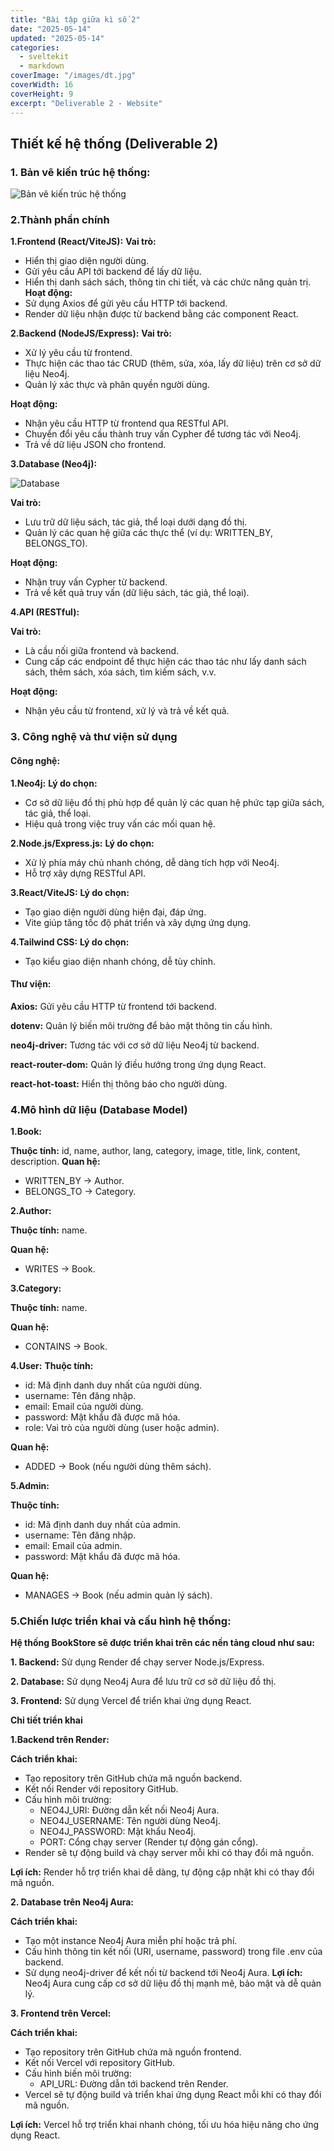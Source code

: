 ```yaml
---
title: "Bài tập giữa kì số 2"
date: "2025-05-14"
updated: "2025-05-14"
categories:
  - sveltekit
  - markdown
coverImage: "/images/dt.jpg"
coverWidth: 16
coverHeight: 9
excerpt: "Deliverable 2 - Website"
---
```

## Thiết kế hệ thống (Deliverable 2)	
### 1. Bản vẽ kiến trúc hệ thống: 
![Bản vẽ kiến trúc hệ thống](/images/bve.jpg)

### 2.Thành phần chính
**1.Frontend (React/ViteJS):**
**Vai trò:**
- Hiển thị giao diện người dùng.
- Gửi yêu cầu API tới backend để lấy dữ liệu.
- Hiển thị danh sách sách, thông tin chi tiết, và các chức năng quản trị.
**Hoạt động:**
- Sử dụng Axios để gửi yêu cầu HTTP tới backend.
- Render dữ liệu nhận được từ backend bằng các component React.

**2.Backend (NodeJS/Express):**
**Vai trò:**
- Xử lý yêu cầu từ frontend.
- Thực hiện các thao tác CRUD (thêm, sửa, xóa, lấy dữ liệu) trên cơ sở dữ liệu Neo4j.
- Quản lý xác thực và phân quyền người dùng.

**Hoạt động:**
- Nhận yêu cầu HTTP từ frontend qua RESTful API.
- Chuyển đổi yêu cầu thành truy vấn Cypher để tương tác với Neo4j.
- Trả về dữ liệu JSON cho frontend.

**3.Database (Neo4j):**

![Database](/images/dtb.jpg)

**Vai trò:**
- Lưu trữ dữ liệu sách, tác giả, thể loại dưới dạng đồ thị.
- Quản lý các quan hệ giữa các thực thể (ví dụ: WRITTEN_BY, BELONGS_TO).

**Hoạt động:**
- Nhận truy vấn Cypher từ backend.
- Trả về kết quả truy vấn (dữ liệu sách, tác giả, thể loại).

**4.API (RESTful):**

**Vai trò:**
- Là cầu nối giữa frontend và backend.
- Cung cấp các endpoint để thực hiện các thao tác như lấy danh sách sách, thêm sách, xóa sách, tìm kiếm sách, v.v.

**Hoạt động:**
- Nhận yêu cầu từ frontend, xử lý và trả về kết quả.

### 3. Công nghệ và thư viện sử dụng
#### Công nghệ:
**1.Neo4j:**
**Lý do chọn:**
- Cơ sở dữ liệu đồ thị phù hợp để quản lý các quan hệ phức tạp giữa sách, tác giả, thể loại.
- Hiệu quả trong việc truy vấn các mối quan hệ.

**2.Node.js/Express.js:**
**Lý do chọn:**
- Xử lý phía máy chủ nhanh chóng, dễ dàng tích hợp với Neo4j.
- Hỗ trợ xây dựng RESTful API.

**3.React/ViteJS:**
**Lý do chọn:**
- Tạo giao diện người dùng hiện đại, đáp ứng.
- Vite giúp tăng tốc độ phát triển và xây dựng ứng dụng.

**4.Tailwind CSS:**
**Lý do chọn:**
- Tạo kiểu giao diện nhanh chóng, dễ tùy chỉnh.
#### Thư viện:
**Axios:** Gửi yêu cầu HTTP từ frontend tới backend.

**dotenv:** Quản lý biến môi trường để bảo mật thông tin cấu hình.

**neo4j-driver:** Tương tác với cơ sở dữ liệu Neo4j từ backend.

**react-router-dom:** Quản lý điều hướng trong ứng dụng React.

**react-hot-toast:** Hiển thị thông báo cho người dùng.
### 4.Mô hình dữ liệu (Database Model)
**1.Book:**

**Thuộc tính:** id, name, author, lang, category, image, title, link, content, description.
**Quan hệ:**
- WRITTEN_BY → Author.
- BELONGS_TO → Category.

**2.Author:**

**Thuộc tính:** name.

**Quan hệ:**
- WRITES → Book.

**3.Category:**

**Thuộc tính:** name.

**Quan hệ:**
- CONTAINS → Book.

**4.User:**
**Thuộc tính:**
- id: Mã định danh duy nhất của người dùng.
- username: Tên đăng nhập.
- email: Email của người dùng.
- password: Mật khẩu đã được mã hóa.
- role: Vai trò của người dùng (user hoặc admin).

**Quan hệ:**
- ADDED → Book (nếu người dùng thêm sách).

**5.Admin:**

**Thuộc tính:**   
- id: Mã định danh duy nhất của admin.
- username: Tên đăng nhập.
- email: Email của admin.
- password: Mật khẩu đã được mã hóa.

**Quan hệ:**
- MANAGES → Book (nếu admin quản lý sách).
### 5.Chiến lược triển khai và cấu hình hệ thống:
**Hệ thống BookStore sẽ được triển khai trên các nền tảng cloud như sau:**

**1. Backend:** Sử dụng Render để chạy server Node.js/Express.

**2. Database:** Sử dụng Neo4j Aura để lưu trữ cơ sở dữ liệu đồ thị.

**3. Frontend:** Sử dụng Vercel để triển khai ứng dụng React.

**Chi tiết triển khai**

**1.Backend trên Render:**

**Cách triển khai:**
- Tạo repository trên GitHub chứa mã nguồn backend.
- Kết nối Render với repository GitHub.
- Cấu hình môi trường:
   - NEO4J_URI: Đường dẫn kết nối Neo4j Aura.
   - NEO4J_USERNAME: Tên người dùng Neo4j.
   - NEO4J_PASSWORD: Mật khẩu Neo4j.
   - PORT: Cổng chạy server (Render tự động gán cổng).
- Render sẽ tự động build và chạy server mỗi khi có thay đổi mã nguồn.

**Lợi ích:** Render hỗ trợ triển khai dễ dàng, tự động cập nhật khi có thay đổi mã nguồn.

**2. Database trên Neo4j Aura:**

**Cách triển khai:**
- Tạo một instance Neo4j Aura miễn phí hoặc trả phí.
- Cấu hình thông tin kết nối (URI, username, password) trong file .env của backend.
- Sử dụng neo4j-driver để kết nối từ backend tới Neo4j Aura.
**Lợi ích:** Neo4j Aura cung cấp cơ sở dữ liệu đồ thị mạnh mẽ, bảo mật và dễ quản lý.

**3. Frontend trên Vercel:**

**Cách triển khai:**
- Tạo repository trên GitHub chứa mã nguồn frontend.
- Kết nối Vercel với repository GitHub.
- Cấu hình biến môi trường:
  - API_URL: Đường dẫn tới backend trên Render.
- Vercel sẽ tự động build và triển khai ứng dụng React mỗi khi có thay đổi mã nguồn.

**Lợi ích:** Vercel hỗ trợ triển khai nhanh chóng, tối ưu hóa hiệu năng cho ứng dụng React.
